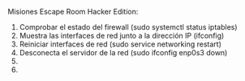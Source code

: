 Misiones Escape Room Hacker Edition:
1. Comprobar el estado del firewall (sudo systemctl status iptables)
2. Muestra las interfaces de red junto a la dirección IP (ifconfig)
3. Reiniciar interfaces de red (sudo service networking restart)
4. Desconecta el servidor de la red (sudo ifconfig enp0s3 down)
5. 
6. 